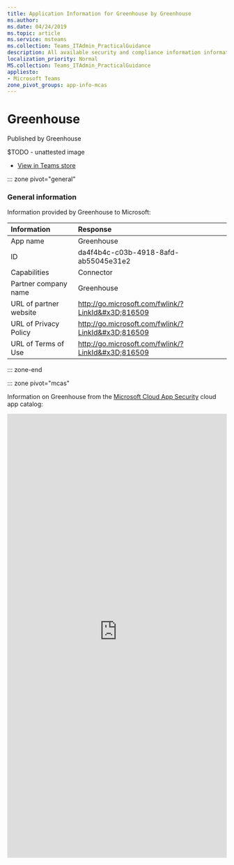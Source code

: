 ```yaml
---
title: Application Information for Greenhouse by Greenhouse
ms.author: 
ms.date: 04/24/2019
ms.topic: article
ms.service: msteams
ms.collection: Teams_ITAdmin_PracticalGuidance
description: All available security and compliance information information for Greenhouse, its data handling policies, its Microsoft Cloud App Security app catalog information, and security/compliance information in the CSA STAR registry.
localization_priority: Normal
MS.collection: Teams_ITAdmin_PracticalGuidance
appliesto:
- Microsoft Teams
zone_pivot_groups: app-info-mcas
---
```

# Greenhouse

Published by Greenhouse

$TODO - unattested image

* <a href="https://teams.microsoft.com/l/app/da4f4b4c-c03b-4918-8afd-ab55045e31e2" target="_blank">View in Teams store</a>

::: zone pivot="general"

### General information

Information provided by Greenhouse to Microsoft:

| **Information** | **Response** |
|:----------------|:-------------|
| App name | Greenhouse |
| ID | da4f4b4c-c03b-4918-8afd-ab55045e31e2 |
| Capabilities | Connector |
| Partner company name | Greenhouse |
| URL of partner website | <http://go.microsoft.com/fwlink/?LinkId&#x3D;816509> |
| URL of Privacy Policy | <http://go.microsoft.com/fwlink/?LinkId&#x3D;816509> |
| URL of Terms of Use | <http://go.microsoft.com/fwlink/?LinkId&#x3D;816509> |

::: zone-end


::: zone pivot="mcas"

Information on Greenhouse from the [Microsoft Cloud App Security](https://www.microsoft.com/en-us/enterprise-mobility-security/cloud-app-security) cloud app catalog:

<iframe height='1020' title='Microsoft Cloud App Security Information' src='https://3ca685143b5b46b4b0e5266dadf2e97c.codepen.website/#/dashboard/21487' frameborder='no'  style='width: 100%;'>

<a href="https://3ca685143b5b46b4b0e5266dadf2e97c.codepen.website/#/dashboard/21487" target="_blank">View in a new tab</a>

::: zone-end

